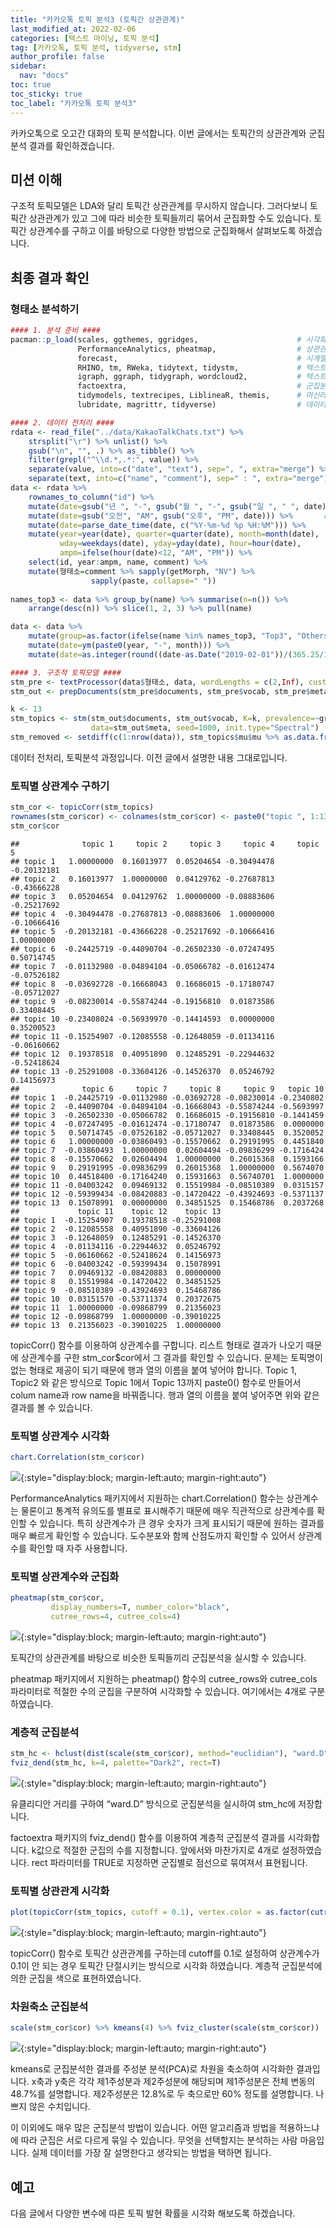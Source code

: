 ```yaml
---
title: "카카오톡 토픽 분석3 (토픽간 상관관계)"
last_modified_at: 2022-02-06
categories: [텍스트 마이닝, 토픽 분석]
tag: [카카오톡, 토픽 분석, tidyverse, stm]
author_profile: false
sidebar:
  nav: "docs"
toc: true
toc_sticky: true
toc_label: "카카오톡 토픽 분석3"
---
```

<div class="notice--success">
카카오톡으로 오고간 대화의 토픽 분석합니다. 이번 글에서는 토픽간의 상관관계와 군집분석 결과를 확인하겠습니다.
</div>

## 미션 이해

구조적 토픽모델은 LDA와 달리 토픽간 상관관계를 무시하지 않습니다.
그러다보니 토픽간 상관관계가 있고 그에 따라 비슷한 토픽들끼리 묶어서
군집화할 수도 있습니다. 토픽간 상관계수를 구하고 이를 바탕으로 다양한
방법으로 군집화해서 살펴보도록 하겠습니다.

## 최종 결과 확인

### 형태소 분석하기

``` r
#### 1. 분석 준비 ####
pacman::p_load(scales, ggthemes, ggridges,                      # 시각화 관련 패키지
               PerformanceAnalytics, pheatmap,                  # 상관관계 시각화
               forecast,                                        # 시계열 예측 관련 패키지
               RHINO, tm, RWeka, tidytext, tidystm,             # 텍스트 마이닝
               igraph, ggraph, tidygraph, wordcloud2,           # 텍스트 마이닝 시각화
               factoextra,                                      # 군집분석 시각화
               tidymodels, textrecipes, LiblineaR, themis,      # 머신러닝
               lubridate, magrittr, tidyverse)                  # 데이터 전처리 관련 패키지

#### 2. 데이터 전처리 ####
rdata <- read_file("../data/KakaoTalkChats.txt") %>%                         # txt 파일 읽어오기
    strsplit("\r") %>% unlist() %>%                                          # 같은 사람의 글은 한 줄로
    gsub("\n", "", .) %>% as_tibble() %>%                                    # 줄바꿈 없애기
    filter(grepl("^\\d.*,.*:", value)) %>%                                   # 숫자시작 , : 있는 것만
    separate(value, into=c("date", "text"), sep=", ", extra="merge") %>%     # 날짜와 글 분리
    separate(text, into=c("name", "comment"), sep=" : ", extra="merge")      # 이름과 글 내용 분리
data <- rdata %>% 
    rownames_to_column("id") %>%                                        # 문서 id
    mutate(date=gsub("년 ", "-", gsub("월 ", "-", gsub("일 ", " ", date)))) %>%
    mutate(date=gsub("오전", "AM", gsub("오후", "PM", date))) %>%       # 오전 오후 구분
    mutate(date=parse_date_time(date, c("%Y-%m-%d %p %H:%M"))) %>%      # 날짜 형식으로
    mutate(year=year(date), quarter=quarter(date), month=month(date),   # 년, 분기, 월 변수 만들기
           wday=weekdays(date), yday=yday(date), hour=hour(date),       # 요일, 일수, 시간 변수 만들기
           ampm=ifelse(hour(date)<12, "AM", "PM")) %>%                  # 오전 오후 변수 만들기
    select(id, year:ampm, name, comment) %>%                                # 주요 변수 선택
    mutate(형태소=comment %>% sapply(getMorph, "NV") %>%                # 명사, 동사, 형용사만 선택
                  sapply(paste, collapse=" "))                          # 형태소 분석 결과 합치기
  
names_top3 <- data %>% group_by(name) %>% summarise(n=n()) %>%          # 발언량이 많은 
    arrange(desc(n)) %>% slice(1, 2, 3) %>% pull(name)                  # 상위 3명 이름 저장

data <- data %>% 
    mutate(group=as.factor(ifelse(name %in% names_top3, "Top3", "Others"))) %>%  # 그룹 지정
    mutate(date=ym(paste0(year, "-", month))) %>%                                 # 년월 지정
    mutate(date=as.integer(round((date-as.Date("2019-02-01"))/(365.25/12))))      # 누적 월 계산

#### 3. 구조적 토픽모델 ####
stm_pre <- textProcessor(data$형태소, data, wordLengths = c(2,Inf), customstopwords=c("사진", "이모티콘"))
stm_out <- prepDocuments(stm_pre$documents, stm_pre$vocab, stm_pre$meta, lower.thresh=3)

k <- 13
stm_topics <- stm(stm_out$documents, stm_out$vocab, K=k, prevalence=~group+s(date), 
                  data=stm_out$meta, seed=1000, init.type="Spectral")
stm_removed <- setdiff(c(1:nrow(data)), stm_topics$mu$mu %>% as.data.frame() %>% names() %>% as.numeric())
```

데이터 전처리, 토픽분석 과정입니다. 이전 글에서 설명한 내용
그대로입니다.

### 토픽별 상관계수 구하기

``` r
stm_cor <- topicCorr(stm_topics)
rownames(stm_cor$cor) <- colnames(stm_cor$cor) <- paste0("topic ", 1:13)
stm_cor$cor
```

    ##              topic 1     topic 2     topic 3     topic 4     topic 5
    ## topic 1   1.00000000  0.16013977  0.05204654 -0.30494478 -0.20132181
    ## topic 2   0.16013977  1.00000000  0.04129762 -0.27687813 -0.43666228
    ## topic 3   0.05204654  0.04129762  1.00000000 -0.08883606 -0.25217692
    ## topic 4  -0.30494478 -0.27687813 -0.08883606  1.00000000 -0.10666416
    ## topic 5  -0.20132181 -0.43666228 -0.25217692 -0.10666416  1.00000000
    ## topic 6  -0.24425719 -0.44090704 -0.26502330 -0.07247495  0.50714745
    ## topic 7  -0.01132980 -0.04894104 -0.05066782 -0.01612474 -0.07526182
    ## topic 8  -0.03692728 -0.16668043  0.16686015 -0.17180747 -0.05712027
    ## topic 9  -0.08230014 -0.55874244 -0.19156810  0.01873586  0.33408445
    ## topic 10 -0.23408024 -0.56939970 -0.14414593  0.00000000  0.35200523
    ## topic 11 -0.15254907 -0.12085558 -0.12648059 -0.01134116 -0.06160662
    ## topic 12  0.19378518  0.40951890  0.12485291 -0.22944632 -0.52418624
    ## topic 13 -0.25291008 -0.33604126 -0.14526370  0.05246792  0.14156973
    ##              topic 6     topic 7     topic 8     topic 9   topic 10 
    ## topic 1  -0.24425719 -0.01132980 -0.03692728 -0.08230014 -0.2340802 
    ## topic 2  -0.44090704 -0.04894104 -0.16668043 -0.55874244 -0.5693997 
    ## topic 3  -0.26502330 -0.05066782  0.16686015 -0.19156810 -0.1441459 
    ## topic 4  -0.07247495 -0.01612474 -0.17180747  0.01873586  0.0000000 
    ## topic 5   0.50714745 -0.07526182 -0.05712027  0.33408445  0.3520052 
    ## topic 6   1.00000000 -0.03860493 -0.15570662  0.29191995  0.4451840 
    ## topic 7  -0.03860493  1.00000000  0.02604494 -0.09836299 -0.1716424 
    ## topic 8  -0.15570662  0.02604494  1.00000000  0.26015368  0.1593166 
    ## topic 9   0.29191995 -0.09836299  0.26015368  1.00000000  0.5674070 
    ## topic 10  0.44518400 -0.17164240  0.15931663  0.56740701  1.0000000 
    ## topic 11 -0.04003242  0.09469132  0.15519984 -0.08510389  0.0315157 
    ## topic 12 -0.59399434 -0.08420883 -0.14720422 -0.43924693 -0.5371137 
    ## topic 13  0.15078991  0.00000000  0.34851525  0.15468786  0.2037268 
    ##             topic 11    topic 12    topic 13
    ## topic 1  -0.15254907  0.19378518 -0.25291008
    ## topic 2  -0.12085558  0.40951890 -0.33604126
    ## topic 3  -0.12648059  0.12485291 -0.14526370
    ## topic 4  -0.01134116 -0.22944632  0.05246792
    ## topic 5  -0.06160662 -0.52418624  0.14156973
    ## topic 6  -0.04003242 -0.59399434  0.15078991
    ## topic 7   0.09469132 -0.08420883  0.00000000
    ## topic 8   0.15519984 -0.14720422  0.34851525
    ## topic 9  -0.08510389 -0.43924693  0.15468786
    ## topic 10  0.03151570 -0.53711374  0.20372675
    ## topic 11  1.00000000 -0.09868799  0.21356023
    ## topic 12 -0.09868799  1.00000000 -0.39010225
    ## topic 13  0.21356023 -0.39010225  1.00000000

topicCorr() 함수를 이용하여 상관계수를 구합니다. 리스트 형태로 결과가 나오기 때문에 상관계수를 구한 stm_cor$cor에서 그 결과를 확인할 수 있습니다. 문제는 토픽명이 없는 형태로 제공이 되기 때문에 행과 열의 이름을 붙여 넣어야 합니다. Topic 1, Topic2 와 같은 방식으로 Topic 1에서 Topic 13까지 paste0() 함수로 만들어서 colum name과 row name을 바꿔줍니다. 행과 열의 이름을 붙여 넣어주면 위와 같은 결과를 볼 수 있습니다.

### 토픽별 상관계수 시각화

``` r
chart.Correlation(stm_cor$cor)
```

![](https://raw.githubusercontent.com/cysics/cysics.github.io/master/_posts/2022-02-06-kakaotalk-topic-analysis3_files/figure-gfm/stm_cor1-1.png){:style="display:block; margin-left:auto; margin-right:auto"}

PerformanceAnalytics 패키지에서 지원하는 chart.Correlation() 함수는
상관계수는 물론이고 통계적 유의도를 별표로 표시해주기 때문에 매우
직관적으로 상관계수를 확인할 수 있습니다. 특히 상관계수가 큰 경우 숫자가
크게 표시되기 때문에 원하는 결과를 매우 빠르게 확인할 수 있습니다.
도수분포와 함께 산점도까지 확인할 수 있어서 상관계수를 확인할 때 자주
사용합니다.

### 토픽별 상관계수와 군집화

``` r
pheatmap(stm_cor$cor,
         display_numbers=T, number_color="black", 
         cutree_rows=4, cutree_cols=4)
```

![](https://raw.githubusercontent.com/cysics/cysics.github.io/master/_posts/2022-02-06-kakaotalk-topic-analysis3_files/figure-gfm/stm_cor2-1.png){:style="display:block; margin-left:auto; margin-right:auto"}

토픽간의 상관관계를 바탕으로 비슷한 토픽들끼리 군집분석을 실시할 수
있습니다.

pheatmap 패키지에서 지원하는 pheatmap() 함수의 cutree\_rows와
cutree\_cols 파라미터로 적절한 수의 군집을 구분하여 시각화할 수
있습니다. 여기에서는 4개로 구분하였습니다.

### 계층적 군집분석

``` r
stm_hc <- hclust(dist(scale(stm_cor$cor), method="euclidian"), "ward.D")
fviz_dend(stm_hc, k=4, palette="Dark2", rect=T)
```

![](https://raw.githubusercontent.com/cysics/cysics.github.io/master/_posts/2022-02-06-kakaotalk-topic-analysis3_files/figure-gfm/stm_clust1-1.png){:style="display:block; margin-left:auto; margin-right:auto"}

유클리디안 거리를 구하여 “ward.D” 방식으로 군집분석을 실시하여 stm\_hc에
저장합니다.

factoextra 패키지의 fviz\_dend() 함수를 이용하여 계층적 군집분석 결과를
시각화합니다. k값으로 적절한 군집의 수를 지정합니다. 앞에서와 마찬가지로
4개로 설정하였습니다. rect 파라미터를 TRUE로 지정하면 군집별로 점선으로
묶여져서 표현됩니다.

### 토픽별 상관관계 시각화

``` r
plot(topicCorr(stm_topics, cutoff = 0.1), vertex.color = as.factor(cutree(stm_hc, k=4)))
```

![](https://raw.githubusercontent.com/cysics/cysics.github.io/master/_posts/2022-02-06-kakaotalk-topic-analysis3_files/figure-gfm/stm_clust2-1.png){:style="display:block; margin-left:auto; margin-right:auto"}

topicCorr() 함수로 토픽간 상관관계를 구하는데 cutoff를 0.1로 설정하여
상관계수가 0.1이 안 되는 경우 토픽간 단절시키는 방식으로 시각화
하였습니다. 계층적 군집분석에 의한 군집을 색으로 표현하였습니다.

### 차원축소 군집분석

``` r
scale(stm_cor$cor) %>% kmeans(4) %>% fviz_cluster(scale(stm_cor$cor))
```

![](https://raw.githubusercontent.com/cysics/cysics.github.io/master/_posts/2022-02-06-kakaotalk-topic-analysis3_files/figure-gfm/stm_clust3-1.png){:style="display:block; margin-left:auto; margin-right:auto"}

kmeans로 군집분석한 결과를 주성분 분석(PCA)로 차원을 축소하여 시각화한
결과입니다. x축과 y축은 각각 제1주성분과 제2주성분에 해당되며
제1주성분은 전체 변동의 48.7%를 설명합니다. 제2주성분은 12.8%로 두
축으로만 60% 정도를 설명합니다. 나쁘지 않은 수치입니다.

이 이외에도 매우 많은 군집분석 방법이 있습니다. 어떤 알고리즘과 방법을
적용하느냐에 따라 군집은 서로 다르게 묶일 수 있습니다. 무엇을 선택할지는
분석하는 사람 마음입니다. 실제 데이터를 가장 잘 설명한다고 생각되는
방법을 택하면 됩니다.

## 예고

다음 글에서 다양한 변수에 따른 토픽 발현 확률을 시각화 해보도록
하겠습니다.
